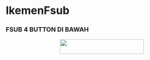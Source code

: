 # IkemenFsub

### FSUB 4 BUTTON DI BAWAH


<p align="center"><a href="https://heroku.com/deploy?template=https://github.com/KyoukaXP/L4Fsub"> <img src="https://img.shields.io/badge/Deploy%20To%20Heroku-Darkblue?style=for-the-badge&logo=heroku" width="220" height="38.45"/></a></p>
